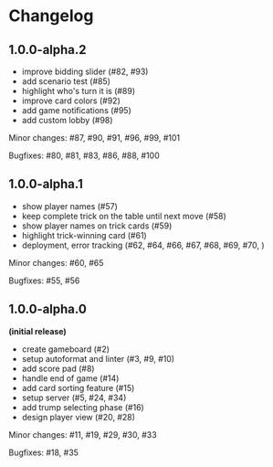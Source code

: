 # Changelog

## 1.0.0-alpha.2

- improve bidding slider (#82, #93)
- add scenario test (#85)
- highlight who's turn it is (#89)
- improve card colors (#92)
- add game notifications (#95)
- add custom lobby (#98)

Minor changes: #87, #90, #91, #96, #99, #101

Bugfixes: #80, #81, #83, #86, #88, #100

## 1.0.0-alpha.1

- show player names (#57)
- keep complete trick on the table until next move (#58)
- show player names on trick cards (#59)
- highlight trick-winning card (#61)
- deployment, error tracking (#62, #64, #66, #67, #68, #69, #70, )

Minor changes: #60, #65

Bugfixes: #55, #56

## 1.0.0-alpha.0
**(initial release)**

- create gameboard (#2)
- setup autoformat and linter (#3, #9, #10)
- add score pad (#8)
- handle end of game (#14)
- add card sorting feature (#15)
- setup server (#5, #24, #34)
- add trump selecting phase (#16)
- design player view (#20, #28)

Minor changes: #11, #19, #29, #30, #33

Bugfixes: #18, #35